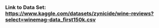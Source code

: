 ### Link to Data Set: https://www.kaggle.com/datasets/zynicide/wine-reviews?select=winemag-data_first150k.csv
